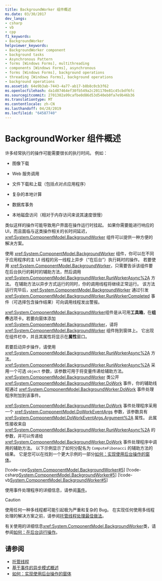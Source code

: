 ```yaml
---
title: BackgroundWorker 组件概述
ms.date: 03/30/2017
dev_langs:
- csharp
- vb
- cpp
f1_keywords:
- BackgroundWorker
helpviewer_keywords:
- BackgroundWorker component
- background tasks
- Asynchronous Pattern
- forms [Windows Forms], multithreading
- components [Windows Forms], asynchronous
- forms [Windows Forms], background operations
- threading [Windows Forms], background operations
- background operations
ms.assetid: 64e9b3ab-7443-4a77-ab17-b8b8c0cb3f62
ms.openlocfilehash: da1d87464ef30fb549a2c201170e81c45cbdf6fc
ms.sourcegitcommit: 2701302a99cafbe0d86d53d540eb0fa7e9b46b36
ms.translationtype: MT
ms.contentlocale: zh-CN
ms.lasthandoff: 04/28/2019
ms.locfileid: "64587740"
---
```

# <a name="backgroundworker-component-overview"></a>BackgroundWorker 组件概述
许多经常执行的操作可能需要很长的执行时间。 例如：  
  
- 图像下载  
  
- Web 服务调用  
  
- 文件下载和上载（包括点对点应用程序）  
  
- 复杂的本地计算  
  
- 数据库事务  
  
- 本地磁盘访问（相对于内存访问来说其速度很慢）  
  
 类似这样的操作可能导致用户界面在操作运行时挂起。 如果你需要能进行响应的 UI，而且面临与这类操作相关的长时间延迟，<xref:System.ComponentModel.BackgroundWorker> 组件可以提供一种方便的解决方案。  
  
 使用 <xref:System.ComponentModel.BackgroundWorker> 组件，你可以在不同于应用程序的主 UI 线程的另一线程上异步（“在后台”）执行耗时的操作。 若要使用 <xref:System.ComponentModel.BackgroundWorker>，只需要告诉该组件要在后台执行的耗时的辅助方法，然后调用 <xref:System.ComponentModel.BackgroundWorker.RunWorkerAsync%2A> 方法。 在辅助方法以异步方式运行的同时，你的调用线程将继续正常运行。 该方法运行完毕后，<xref:System.ComponentModel.BackgroundWorker> 通过引发 <xref:System.ComponentModel.BackgroundWorker.RunWorkerCompleted> 事件（可选择包含操作结果）可向调用线程发出警报。  
  
 <xref:System.ComponentModel.BackgroundWorker>组件是从可用**工具箱**，在**组件**选项卡。若要向窗体添加 <xref:System.ComponentModel.BackgroundWorker>，请将 <xref:System.ComponentModel.BackgroundWorker> 组件拖到窗体上。 它出现在组件栏中，并且其属性将显示在**属性**窗口。  
  
 若要启动异步操作，请使用 <xref:System.ComponentModel.BackgroundWorker.RunWorkerAsync%2A> 方法。 <xref:System.ComponentModel.BackgroundWorker.RunWorkerAsync%2A> 采用一个可选 `object` 参数，该参数可用于将变量传递给辅助方法。 <xref:System.ComponentModel.BackgroundWorker> 类公开 <xref:System.ComponentModel.BackgroundWorker.DoWork> 事件，你的辅助线程通过 <xref:System.ComponentModel.BackgroundWorker.DoWork> 事件处理程序附加到该事件。  
  
 <xref:System.ComponentModel.BackgroundWorker.DoWork> 事件处理程序采用一个 <xref:System.ComponentModel.DoWorkEventArgs> 参数，该参数具有 <xref:System.ComponentModel.DoWorkEventArgs.Argument%2A> 属性。 此属性接收来自 <xref:System.ComponentModel.BackgroundWorker.RunWorkerAsync%2A> 的参数，并可以传递给 <xref:System.ComponentModel.BackgroundWorker.DoWork> 事件处理程序中调用的辅助方法。 以下示例显示了如何分配名为 `ComputeFibonacci` 的辅助方法的结果。 它是您可以在找到一个更大示例的一部分[如何：实现使用后台操作的窗体](how-to-implement-a-form-that-uses-a-background-operation.md)。  
  
 [!code-cpp[System.ComponentModel.BackgroundWorker#5](~/samples/snippets/cpp/VS_Snippets_Winforms/System.ComponentModel.BackgroundWorker/CPP/fibonacciform.cpp#5)]
 [!code-csharp[System.ComponentModel.BackgroundWorker#5](~/samples/snippets/csharp/VS_Snippets_Winforms/System.ComponentModel.BackgroundWorker/CS/fibonacciform.cs#5)]
 [!code-vb[System.ComponentModel.BackgroundWorker#5](~/samples/snippets/visualbasic/VS_Snippets_Winforms/System.ComponentModel.BackgroundWorker/VB/fibonacciform.vb#5)]  
  
 使用事件处理程序的详细信息，请参阅[事件](../../../standard/events/index.md)。  
  
> [!CAUTION]
>  使用任何一种多线程都可能引起极为严重和复杂的 Bug。 在实现任何使用多线程处理的解决方案之前，请参阅[托管线程处理最佳做法](../../../standard/threading/managed-threading-best-practices.md)。  
  
 有关使用的详细信息<xref:System.ComponentModel.BackgroundWorker>类，请参阅[如何：在后台运行操作](how-to-run-an-operation-in-the-background.md)。  
  
## <a name="see-also"></a>请参阅

- [托管线程](../../../standard/threading/index.md)
- [基于事件的异步模式概述](../../../standard/asynchronous-programming-patterns/event-based-asynchronous-pattern-overview.md)
- [如何：实现使用后台操作的窗体](how-to-implement-a-form-that-uses-a-background-operation.md)
